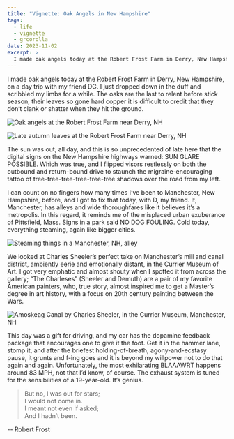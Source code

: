 ```yaml
---
title: "Vignette: Oak Angels in New Hampshire"
tags:
  - life
  - vignette
  - grcorolla
date: 2023-11-02
excerpt: >
  I made oak angels today at the Robert Frost Farm in Derry, New Hampshire, on a day trip with my friend DG. I just dropped down in the duff and scribbled my limbs for a while.
---
```


I made oak angels today at the Robert Frost Farm in Derry, New Hampshire, on a day trip with my friend DG. I just dropped down in the duff and scribbled my limbs for a while. The oaks are the last to relent before stick season, their leaves so gone hard copper it is difficult to credit that they don’t clank or shatter when they hit the ground.

![Oak angels at the Robert Frost Farm near Derry, NH](https://res.cloudinary.com/dfsssdwbu/image/upload/c_fit,w_1200/v1707344573/oak-angels_zlmu4u.jpg)

![Late autumn leaves at the Robert Frost Farm near Derry, NH](https://res.cloudinary.com/dfsssdwbu/image/upload/c_fit,w_1200/v1707344573/leaves-at-frost-farm_zvqfep.jpg)

The sun was out, all day, and this is so unprecedented of late here that the digital signs on the New Hampshire highways warned: SUN GLARE POSSIBLE. Which was true, and I flipped visors restlessly on both the outbound and return-bound drive to staunch the migraine-encouraging tattoo of tree-tree-tree-tree-tree-tree shadows over the road from my left.

I can count on no fingers how many times I’ve been to Manchester, New Hampshire, before, and I got to fix that today, with D, my friend. It, Manchester, has alleys and wide thoroughfares like it believes it’s a metropolis. In this regard, it reminds me of the misplaced urban exuberance of Pittsfield, Mass. Signs in a park said NO DOG FOULING. Cold today, everything steaming, again like bigger cities.

![Steaming things in a Manchester, NH, alley](https://res.cloudinary.com/dfsssdwbu/image/upload/c_fit,w_1200/v1707344572/manchester-nh_fu9d3z.jpg)

We looked at Charles Sheeler’s perfect take on Manchester’s mill and canal district, ambiently eerie and emotionally distant, in the Currier Museum of Art. I got very emphatic and almost shouty when I spotted it from across the gallery; “The Charleses” (Sheeler and Demuth) are a pair of my favorite American painters, who, true story, almost inspired me to get a Master’s degree in art history, with a focus on 20th century painting between the Wars.

![_Amoskeag Canal_ by Charles Sheeler, in the Currier Museum, Manchester, NH](https://res.cloudinary.com/dfsssdwbu/image/upload/c_fit,w_1200/v1707344573/amoskeag-canal_qymmmo.jpg)

This day was a gift for driving, and my car has the dopamine feedback package that encourages one to give it the foot. Get it in the hammer lane, stomp it, and after the briefest holding-of-breath, agony-and-ecstasy pause, it grunts and f-ing goes and it is beyond my willpower not to do that again and again. Unfortunately, the most exhilarating BLAAAWRT happens around 83 MPH, not that I’d know, of course. The exhaust system is tuned for the sensibilities of a 19-year-old. It’s genius.

> But no, I was out for stars;<br />
> I would not come in.<br />
> I meant not even if asked;<br />
> And I hadn’t been.

-- Robert Frost
